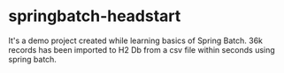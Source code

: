 # springbatch-headstart
It's a demo project created while learning basics of Spring Batch.
36k records has been imported to H2 Db from a csv file within seconds using spring batch.
